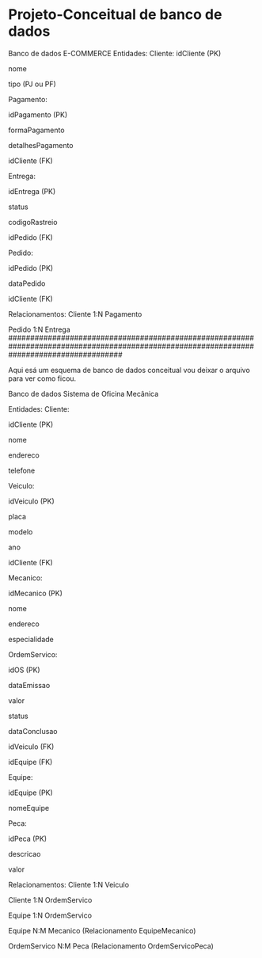 # Projeto-Conceitual de banco de dados

Banco de dados E-COMMERCE
Entidades:
Cliente:
idCliente (PK)

nome

tipo (PJ ou PF)

Pagamento:

idPagamento (PK)

formaPagamento

detalhesPagamento

idCliente (FK)

Entrega:

idEntrega (PK)

status

codigoRastreio

idPedido (FK)

Pedido:

idPedido (PK)

dataPedido

idCliente (FK)

Relacionamentos:
Cliente 1:N Pagamento

Pedido 1:N Entrega
##########################################################################################################################################


Aqui esá um esquema de banco de dados conceitual vou deixar o arquivo para ver como ficou. 

Banco de dados Sistema de Oficina Mecânica

Entidades:
Cliente:

idCliente (PK)

nome

endereco

telefone

Veiculo:

idVeiculo (PK)

placa

modelo

ano

idCliente (FK)

Mecanico:

idMecanico (PK)

nome

endereco

especialidade

OrdemServico:

idOS (PK)

dataEmissao

valor

status

dataConclusao

idVeiculo (FK)

idEquipe (FK)

Equipe:

idEquipe (PK)

nomeEquipe



Peca:

idPeca (PK)

descricao

valor

Relacionamentos:
Cliente 1:N Veiculo

Cliente 1:N OrdemServico

Equipe 1:N OrdemServico

Equipe N:M Mecanico (Relacionamento EquipeMecanico)

OrdemServico N:M Peca (Relacionamento OrdemServicoPeca)
